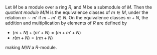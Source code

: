 Let $M$ be a module over a ring $R$, and $N$ be a submodule of $M$. Then the *quotient module* $M/N$ is the equivalence classes of $m \in M$, under the relation $m \sim m'$ if $m - m' \in N$. On the equivalence classes $m + N$, the addition and multiplication by elements of $R$ are defined by

- $(m + N) + (m' + N) = (m + m' + N)$
- $r(m + N) = (rm + N)$

making $M/N$ a $R$-module.
